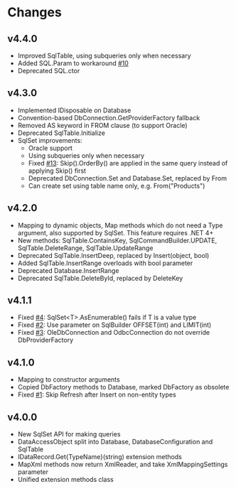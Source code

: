﻿Changes
=======

v4.4.0
------
- Improved SqlTable, using subqueries only when necessary
- Added SQL.Param to workaround [#10](https://github.com/maxtoroq/DbExtensions/issues/10)
- Deprecated SQL.ctor

v4.3.0
------
- Implemented IDisposable on Database
- Convention-based DbConnection.GetProviderFactory fallback
- Removed AS keyword in FROM clause (to support Oracle)
- Deprecated SqlTable.Initialize
- SqlSet improvements:
  * Oracle support
  * Using subqueries only when necessary
  * Fixed [#13](https://github.com/maxtoroq/DbExtensions/issues/13): Skip().OrderBy() are applied in the same query instead of applying Skip() first
  * Deprecated DbConnection.Set and Database.Set, replaced by From
  * Can create set using table name only, e.g. From("Products")

v4.2.0
------
- Mapping to dynamic objects, Map methods which do not need a Type argument, also supported by SqlSet. This feature requires .NET 4+
- New methods: SqlTable.ContainsKey, SqlCommandBuilder.UPDATE, SqlTable.DeleteRange, SqlTable.UpdateRange
- Deprecated SqlTable.InsertDeep, replaced by Insert(object, bool)
- Added SqlTable.InsertRange overloads with bool parameter
- Deprecated Database.InsertRange
- Deprecated SqlTable.DeleteById, replaced by DeleteKey

v4.1.1
------
- Fixed [#4](https://github.com/maxtoroq/DbExtensions/issues/4): SqlSet&lt;T>.AsEnumerable() fails if T is a value type
- Fixed [#2](https://github.com/maxtoroq/DbExtensions/issues/2): Use parameter on SqlBuilder OFFSET(int) and LIMIT(int)
- Fixed [#3](https://github.com/maxtoroq/DbExtensions/issues/3): OleDbConnection and OdbcConnection do not override DbProviderFactory

v4.1.0
------
- Mapping to constructor arguments
- Copied DbFactory methods to Database, marked DbFactory as obsolete
- Fixed [#1](https://github.com/maxtoroq/DbExtensions/issues/1): Skip Refresh after Insert on non-entity types

v4.0.0
------
- New SqlSet API for making queries
- DataAccessObject split into Database, DatabaseConfiguration and SqlTable
- IDataRecord.Get{TypeName}(string) extension methods
- MapXml methods now return XmlReader, and take XmlMappingSettings parameter
- Unified extension methods class
